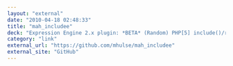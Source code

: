 ```yaml
---
layout: "external"
date: "2010-04-18 02:48:33"
title: "mah_includee"
deck: "Expression Engine 2.x plugin: *BETA* (Random) PHP[5] include()/readfile() plus optional caching"
category: "link"
external_url: "https://github.com/mhulse/mah_includee"
external_site: "GitHub"
---
```

